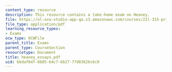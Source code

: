 ```yaml
---
content_type: resource
description: This resource contains a take-home exam on Heaney.
file: https://ol-ocw-studio-app-qa.s3.amazonaws.com/courses/21l-315-prizewinners-spring-2007/bbdaf64f6b8564c76b2777d03626c6c9_heaney_essays.pdf
file_type: application/pdf
learning_resource_types:
- Exams
ocw_type: OCWFile
parent_title: Exams
parent_type: CourseSection
resourcetype: Document
title: heaney_essays.pdf
uid: bbdaf64f-6b85-64c7-6b27-77d03626c6c9
---
```

